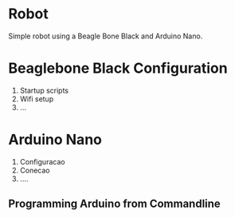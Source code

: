 Robot
=====

Simple robot using a Beagle Bone Black and Arduino Nano.

Beaglebone Black Configuration
==============================

1. Startup scripts
2. Wifi setup
3. ...


Arduino Nano
============

1. Configuracao
2. Conecao
3. ....

Programming Arduino from Commandline
------------------------------------
